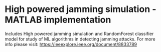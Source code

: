 # High powered jamming simulation - MATLAB implementation

Includes High powered jamming simulation and RandomForest classifier model for study of ML algorithms in detecting jamming attacks. For more info please visit: https://ieeexplore.ieee.org/document/8833789
